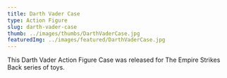 ```yaml
---
title: Darth Vader Case
type: Action Figure
slug: darth-vader-case
thumb: ../images/thumbs/DarthVaderCase.jpg
featuredImg: ../images/featured/DarthVaderCase.jpg
---
```


This Darth Vader Action Figure Case was released for The Empire Strikes Back series of toys.

